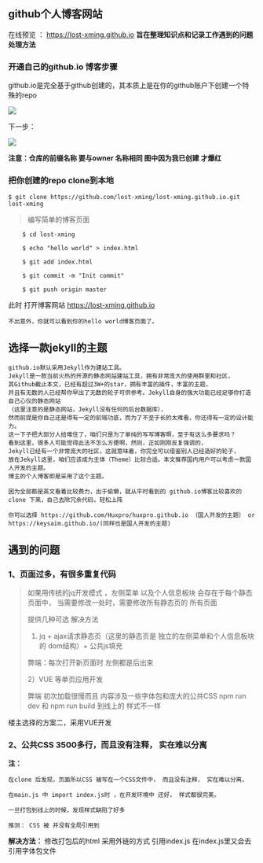 ## github个人博客网站

在线预览 ： https://lost-xming.github.io   **旨在整理知识点和记录工作遇到的问题处理方法**

### 开通自己的github.io 博客步骤

github.io是完全基于github创建的，其本质上是在你的github账户下创建一个特殊的repo

![](http://image.wwlin.cn/github1.jpg)

下一步：

![](http://image.wwlin.cn/github2.jpg)

**注意：仓库的前缀名称 要与owner 名称相同 图中因为我已创建 才爆红**

### 把你创建的repo clone到本地


	$ git clone https://github.com/lost-xming/lost-xming.github.io.git lost-xming

>  编写简单的博客页面 

		$ cd lost-xming
		 
		$ echo "hello world" > index.html
		
		$ git add index.html
		
		$ git commit -m "Init commit"
		 
		$ git push origin master

此时 打开博客网站 https://lost-xming.github.io
	
	不出意外，你就可以看到你的hello world博客页面了。

## 选择一款jekyll的主题

	github.io默认采用Jekyll作为建站工具。
	Jekyll是一款当前火热的开源的静态网站建站工具，拥有非常庞大的使用群里和社区，
	其Github截止本文，已经有超过3W+的star，拥有丰富的插件，丰富的主题，
	并且有无数的人已经帮你早出了无数的轮子可供参考。Jekyll自身的强大功能已经足够你打造自己心仪的静态网站
	（这里注意的是静态网站，Jekyll没有任何的后台数据库），
	然而前提是你自己还是得有一定的前端功底，而为了不至于长的太难看，你还得有一定的设计能力。
	这一下子把大部分人给难住了，咱们只是为了单纯的写写博客啊，至于有这么多要求吗？
	看到这里，很多人可能觉得此法不怎么方便啊，然则，正如刚刚反复强调的，
	Jekyll已经有一个非常庞大的社区，这就意味着，你完全可以借鉴别人已经造好的轮子，
	放在Jekyll这里，咱们应该成为主体（Theme）比较合适。本文推荐国内用户可以考虑一款国人开发的主题。
	博主的个人博客即是采用了这个主题。

	因为全部都是英文看着比较费力，出于偷懒，就从平时看到的 github.io博客比较喜欢的clone 下来，自己去除冗余代码，轻松上阵

	你可以选择 https://github.com/Huxpro/huxpro.github.io （国人开发的主题） or https://keysaim.github.io/(同样也是国人开发的主题) 
	

## 遇到的问题

### 1、页面过多，有很多重复代码
	
> 如果用传统的jq开发模式 ，左侧菜单 以及个人信息板块 会存在于每个静态页面中， 当需要修改一处时，需要修改所有静态页的 所有页面
> 
> 提供几种可选 解决方法
> 
> 1) jq + ajax请求静态页（这里的静态页是 独立的左侧菜单和个人信息板块的 dom结构）+ 公共js填充
> 
> 弊端：每次打开新页面时 左侧都是后出来
> 
> 2）VUE 等单页应用开发
> 
> 弊端 初次加载很慢而且 内容涉及一些字体包和庞大的公共CSS npm run dev 和 npm run build 到线上的 样式不一样


楼主选择的方案二，采用VUE开发

### 2、公共CSS 3500多行，而且没有注释， 实在难以分离

**注：**

	在clone 后发现，页面所以CSS 被写在一个CSS文件中， 而且没有注释， 实在难以分离， 

	在main.js 中 import index.js时 ，在开发环境中 还好， 样式都很完美。 

	一旦打包到线上的时候，发现样式缺陷了好多 

	推测： CSS 被 并没有全局引用到

**解决方法：** 修改打包后的html 采用外链的方式 引用index.js 在index.js里又会去引用字体包文件

